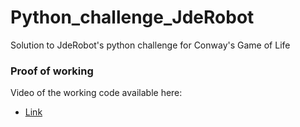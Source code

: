 # Python_challenge_JdeRobot
Solution to JdeRobot's python challenge for Conway's Game of Life

### Proof of working

Video of the working code available here:

- [Link](https://youtu.be/Qjzq3D5GsNY)
